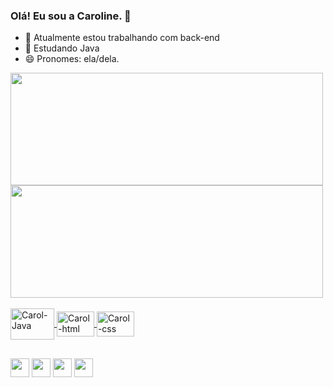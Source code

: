 ### Olá! Eu sou a Caroline. 👋

- 🔭 Atualmente estou trabalhando com back-end
- 🌱 Estudando Java
- 😄 Pronomes: ela/dela.

<div>
  <a href="https://github.com/carolbreitenbach">
  <img height="180em"  width="500" src="https://github-readme-stats.vercel.app/api?username=carolbreitenbach&show_icons=true&theme=dracula&include_all_commits=true&count_private=true"/>
  <img height="180em" width="500" src="https://github-readme-stats.vercel.app/api/top-langs/?username=carolbreitenbach&layout=compact&langs_count= 16 &theme=dracula"/>
</div>
  
<div style="display: inline_block"><br>
  <img align="center" alt="Carol-Java" height="50" width="70" src="https://cdn.jsdelivr.net/gh/devicons/devicon/icons/java/java-original-wordmark.svg">
  <img align="center" alt="Carol-html" height="40" width="60" src="https://cdn.jsdelivr.net/gh/devicons/devicon/icons/html5/html5-original.svg">
  <img align="center" alt="Carol-css" height="40" width="60" src="https://cdn.jsdelivr.net/gh/devicons/devicon/icons/css3/css3-original.svg">
 <!--<img align="center" alt="Carol-android" height="40" width="60" src="https://cdn.jsdelivr.net/gh/devicons/devicon/icons/android/android-original.svg"-->
 <!-- <img align="center" alt="Carol-kotlin" height="40" width="60" src="https://cdn.jsdelivr.net/gh/devicons/devicon/icons/kotlin/kotlin-original.svg"-->

</div>
  
  ##
  
  <div>

  <a href="https://instagram.com/carol_breitenbach" target="_blank"><img height="30em" src="https://img.shields.io/badge/-Instagram-%23E4405F?style=for-the- badge&logo=instagram&logoColor=white" target="_blank"></a>
  <a href = "mailto:carolinebreitenbach@gmail.com"><img height="30em" src="https://img.shields.io/badge/-Gmail-%23333?style=for-the-badge&logo=gmail&logoColor=white" destino ="_blank"></a>
  <a href="https://www.linkedin.com/in/carolinebreitenbach" target="_blank"><img height="30em" src="https://img.shields.io/badge/LinkedIn-0077B5?style=for-the-badge&logo=linkedin&logoColor=white" target="_blank"></a>
  <a href="https://www.facebook.com/Carol.Breitenbach" target="_blank"><img height="30em" src="https://img.shields.io/badge/Facebook-1877F2?style=for-the-badge&logo=facebook&logoColor=white" target="_blank"></a>  
    
</div>
